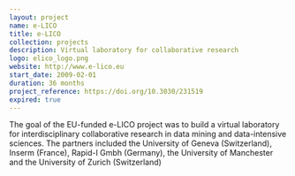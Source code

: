 ```yaml
---
layout: project
name: e-LICO
title: e-LICO
collection: projects
description: Virtual laboratory for collaborative research
logo: elico_logo.png
website: http://www.e-lico.eu
start_date: 2009-02-01
duration: 36 months
project_reference: https://doi.org/10.3030/231519
expired: true
---
```


The goal of the EU-funded e-LICO project was to build a virtual laboratory for interdisciplinary collaborative research in data mining and data-intensive sciences. The partners included the University of Geneva (Switzerland), Inserm (France), Rapid-I Gmbh (Germany), the University of Manchester and the University of Zurich (Switzerland)
